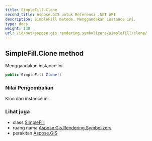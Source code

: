 ```yaml
---
title: SimpleFill.Clone
second_title: Aspose.GIS untuk Referensi .NET API
description: SimpleFill metode. Menggandakan instance ini.
type: docs
weight: 130
url: /id/net/aspose.gis.rendering.symbolizers/simplefill/clone/
---
```

## SimpleFill.Clone method

Menggandakan instance ini.

```csharp
public SimpleFill Clone()
```

### Nilai Pengembalian

Klon dari instance ini.

### Lihat juga

* class [SimpleFill](../)
* ruang nama [Aspose.Gis.Rendering.Symbolizers](../../simplefill/)
* perakitan [Aspose.GIS](../../../)


